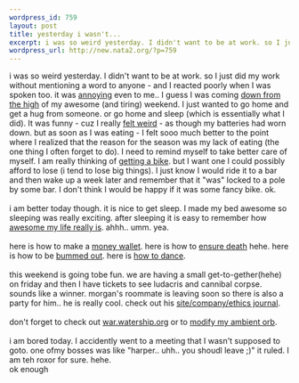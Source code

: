 ```yaml
--- 
wordpress_id: 759
layout: post
title: yesterday i wasn't...
excerpt: i was so weird yesterday. I didn't want to be at work. so I just did my work without mentioning a word to anyone - and I reacted poorly when I was spoken too. it was annoying even to me.. I guess I was coming down fro...
wordpress_url: http://new.nata2.org/?p=759
---
```

i was so weird yesterday. I didn't want to be at work. so I just did my work without mentioning a word to anyone - and I reacted poorly when I was spoken too. it was <a href="http://womanstouch.ag.org/womanstouch/newimages/3-4-02/5_20_annoying%20guy.jpg">annoying</a> even to me.. I guess I was coming <a href="http://www.abc.net.au/news/featuregraphics/2002/07/20020702fossettballoon.jpg">down from the high</a> of my awesome (and tiring) weekend. I just wanted to go home and get a hug from someone. or go home and sleep (which is essentially what I did). It was funny - cuz I really <a href="http://www.digitalstoryteller.com/BTV99/hartley/images/small/0131BNSF_derailment_11-98.jpg">felt weird</a> - as though my batteries had worn down. but as soon as I was eating - I felt sooo much better to the point where I realized that the reason for the season was my lack of eating (the one thing I often forget to do). I need to remind myself to take better care of myself. I am really thinking of <a href="http://www.lovelylowrider.com/bulletbondobike.jpg">getting a bike</a>. but I want one I could possibly afford to lose (i tend to lose big things). I just know I would ride it to a bar and then wake up a week later and remember that it "was" locked to a pole by some bar. I don't think I would be happy if it was some fancy bike. ok. <br/><br/>i am better today though. it is nice to get sleep. I made my bed awesome so sleeping was really exciting. after sleeping it is easy to remember how <a href="http://freepages.genealogy.rootsweb.com/~mysouthernfamily/photos/higginbothamjosephaCSAi17159.jpg">awesome my life really is</a>. ahhh.. umm. yea. <br/><br/>here is how to make a <a href="http://shitbegone.com/moneywallet/index2.html">money wallet</a>. here is how to <a href="http://www.nata2.info/?path=humor%2Fpictures&img=wrist.gif">ensure death</a> hehe. here is how to be <a href="http://www.rodrickbrown.com/denied.wmv">bummed out</a>. here is <a href="http://www.helenandbarry.com/WilliamHung.wmv">how to dance</a>. <br/><br/>this weekend is going tobe fun. we are having a small get-to-gether(hehe) on friday and then I have tickets to see ludacris and cannibal corpse. sounds like a winner. morgan's roommate is leaving soon so there is also a party for him.. he is really cool. check out his <a href="http://www.parallaxonline.org/index.html">site/company/ethics journal</a>. <br/><br/>don't forget to check out <a href="http://war.watership.org">war.watership.org</a> or to <a href="http://dopeman.org/ambient/">modify my ambient orb</a>.<br/><br/>i am bored today. I accidently went to a meeting that I wasn't supposed to goto. one ofmy bosses was like "harper.. uhh.. you shoudl leave ;)" it ruled. I am teh roxor for sure. hehe.<br/> ok enough
